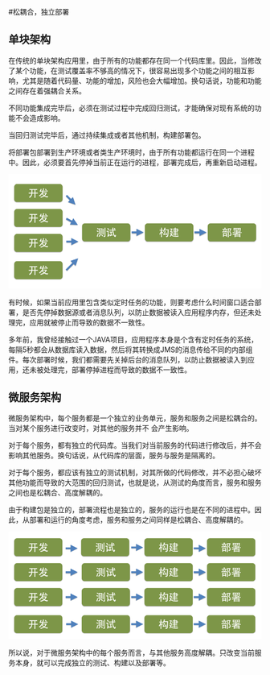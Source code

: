 #松耦合，独立部署
    

## 单块架构

在传统的单块架构应用里，由于所有的功能都存在同一个代码库里。因此，当修改了某个功能，在测试覆盖率不够高的情况下，很容易出现多个功能之间的相互影响，尤其是随着代码量、功能的增加，风险也会大幅增加。换句话说，功能和功能之间存在着强耦合关系。

不同功能集成完毕后，必须在测试过程中完成回归测试，才能确保对现有系统的功能不会造成影响。

当回归测试完毕后，通过持续集成或者其他机制，构建部署包。

将部署包部署到生产环境或者类生产环境时，由于所有功能都运行在同一个进程中。因此，必须要首先停掉当前正在运行的进程，部署完成后，再重新启动进程。

<img src="images/loose-decouple-tradition-800-600.png" />

有时候，如果当前应用里包含类似定时任务的功能，则要考虑什么时间窗口适合部署，是否先停掉数据源或者消息队列，以防止数据被读入应用程序内存，但还未处理完，应用就被停止而导致的数据不一致性。

多年前，我曾经接触过一个JAVA项目，应用程序本身是个含有定时任务的系统，每隔5秒都会从数据库读入数据，然后将其转换成JMS的消息传给不同的内部组件。每次部署时候，我们都需要先关掉后台的消息队列，以防止数据被读入到应用，还未被处理完，部署停掉进程而导致的数据不一致性。

## 微服务架构

微服务架构中，每个服务都是一个独立的业务单元，服务和服务之间是松耦合的。当对某个服务进行改变时，对其他的服务并不
会产生影响。

对于每个服务，都有独立的代码库。当我们对当前服务的代码进行修改后，并不会影响其他服务。换句话说，从代码库的层面，服务与服务是隔离的。

对于每个服务，都应该有独立的测试机制，对其所做的代码修改，并不必担心破坏其他功能而导致的大范围的回归测试，也就是说，从测试的角度而言，服务和服务之间也是松耦合、高度解耦的。

由于构建包是独立的，部署流程也是独立的，服务的运行也是在不同的进程中。因此，从部署和运行的角度考虑，服务和服务之间同样是松耦合、高度解耦的。

<img src="images/loose-decouple-microservice-800-600.png" />

所以说，对于微服务架构中的每个服务而言，与其他服务高度解耦。只改变当前服务本身，就可以完成独立的测试、构建以及部署等。